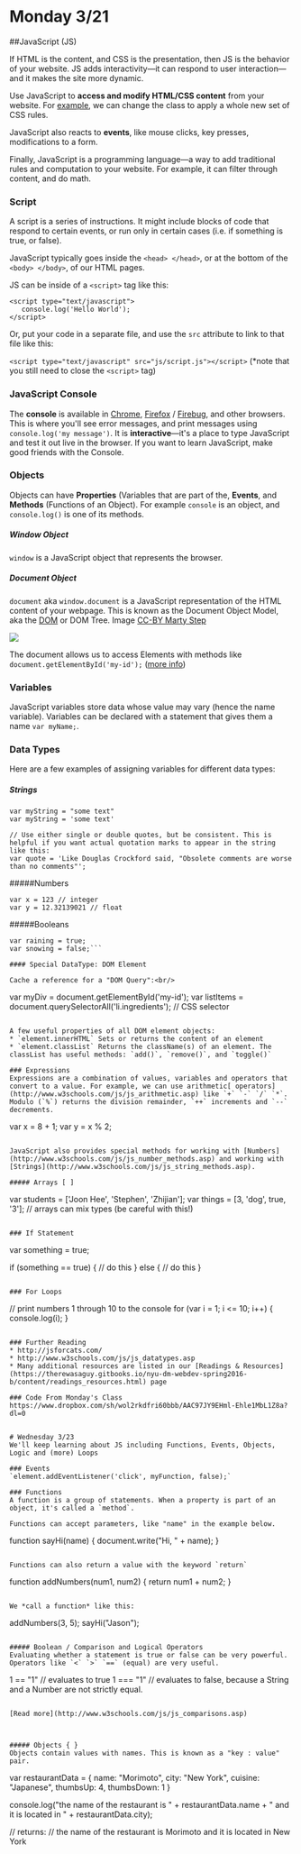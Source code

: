 # Monday 3/21


##JavaScript (JS)

If HTML is the content, and CSS is the presentation, then JS is the behavior of your website. JS adds interactivity—it can respond to user interaction—and it makes the site more dynamic.

Use JavaScript to **access and modify HTML/CSS content** from your website. For [example](https://d157rqmxrxj6ey.cloudfront.net/jasonsigal/35860/), we can change the class to apply a whole new set of CSS rules.

JavaScript also reacts to **events**, like mouse clicks, key presses, modifications to a form.

Finally, JavaScript is a programming language—a way to add traditional rules and computation to your website. For example, it can filter through content, and do math.

### Script
A script is a series of instructions. It might include blocks of code that respond to certain events, or run only in certain cases (i.e. if something is true, or false).

JavaScript typically goes inside the ```<head> </head>```, or at the bottom of the ```<body> </body>```, of our HTML pages. 

JS can be inside of a `<script>` tag like this:

```
<script type="text/javascript">
   console.log('Hello World');
</script>
```

Or, put your code in a separate file, and use the `src` attribute to link to that file like this:

```<script type="text/javascript" src="js/script.js"></script>``` (*note that you still need to close the `<script>` tag)

### JavaScript Console
The **console** is available in [Chrome](https://developer.chrome.com/devtools/docs/console), [Firefox](https://developer.mozilla.org/en-US/docs/Tools/Web_Console/The_command_line_interpreter) / [Firebug](http://getfirebug.com/logging), and other browsers. This is where you'll see error messages, and print messages using ```console.log('my message')```. It is **interactive**—it's a place to type JavaScript and test it out live in the browser. If you want to learn JavaScript, make good friends with the Console.


### Objects
Objects can have **Properties** (Variables that are part of the, **Events**, and **Methods** (Functions of an Object). For example ```console``` is an object, and ```console.log()``` is one of its methods.

##### Window Object
```window``` is a JavaScript object that represents the browser.

##### Document Object
`document` aka `window.document` is a JavaScript representation of the HTML content of your webpage. This is known as the Document Object Model, aka the [DOM](https://developer.mozilla.org/en-US/docs/Web/API/document) or DOM Tree. Image [CC-BY Marty Step](http://courses.cs.washington.edu/courses/cse190m/07sp/lectures/slides/08-dom.html) 

![](dom_tree.gif)

The document allows us to access Elements with methods like
`document.getElementById('my-id');` ([more info](https://developer.mozilla.org/en-US/docs/Web/API/Document/getElementById))

### Variables
JavaScript variables store data whose value may vary (hence the name variable). Variables can be declared with a statement that gives them a name `var myName;`.

### Data Types
Here are a few examples of assigning variables for different data types:

##### Strings
```
var myString = "some text"
var myString = 'some text'

// Use either single or double quotes, but be consistent. This is helpful if you want actual quotation marks to appear in the string like this:
var quote = 'Like Douglas Crockford said, "Obsolete comments are worse than no comments"';
```

#####Numbers
```
var x = 123 // integer
var y = 12.32139021 // float
```

#####Booleans
```
var raining = true;
var snowing = false;```

#### Special DataType: DOM Element

Cache a reference for a "DOM Query":<br/>
```
var myDiv = document.getElementById('my-id');
var listItems = document.querySelectorAll('li.ingredients'); // CSS selector
```

A few useful properties of all DOM element objects:
* `element.innerHTML` Sets or returns the content of an element
* `element.classList` Returns the className(s) of an element. The classList has useful methods: `add()`, `remove()`, and `toggle()`

### Expressions
Expressions are a combination of values, variables and operators that convert to a value. For example, we can use arithmetic[ operators](http://www.w3schools.com/js/js_arithmetic.asp) like `+` `-` `/` `*`. Modulo (`%`) returns the division remainder, `++` increments and `--` decrements.

```
var x = 8 + 1;
var y = x % 2;
```

JavaScript also provides special methods for working with [Numbers](http://www.w3schools.com/js/js_number_methods.asp) and working with [Strings](http://www.w3schools.com/js/js_string_methods.asp).

##### Arrays [ ]
```
var students = ['Joon Hee', 'Stephen', 'Zhijian'];
var things = [3, 'dog', true, '3']; // arrays can mix types (be careful with this!)
```

### If Statement

```
var something = true;

if (something == true) {
  // do this
} else {
  // do this
}
```

### For Loops
```
// print numbers 1 through 10 to the console
for (var i = 1; i <= 10; i++) {
  console.log(i);
}
```

### Further Reading
* http://jsforcats.com/
* http://www.w3schools.com/js/js_datatypes.asp
* Many additional resources are listed in our [Readings & Resources](https://therewasaguy.gitbooks.io/nyu-dm-webdev-spring2016-b/content/readings_resources.html) page

### Code From Monday's Class
https://www.dropbox.com/sh/wol2rkdfri60bbb/AAC97JY9EHml-Ehle1MbL1Z8a?dl=0


# Wednesday 3/23
We'll keep learning about JS including Functions, Events, Objects, Logic and (more) Loops

### Events
`element.addEventListener('click', myFunction, false);`

### Functions
A function is a group of statements. When a property is part of an object, it's called a `method`.

Functions can accept parameters, like "name" in the example below.

```
function sayHi(name) {
  document.write("Hi, " + name);
}
```

Functions can also return a value with the keyword `return`

```
function addNumbers(num1, num2) {
  return num1 + num2;
}
```

We *call a function* like this: 
```
addNumbers(3, 5);
sayHi("Jason");
```

##### Boolean / Comparison and Logical Operators
Evaluating whether a statement is true or false can be very powerful. Operators like `<` `>` `==` (equal) are very useful.

```
1 == "1" // evaluates to true
1 === "1" // evaluates to false, because a String and a Number are not strictly equal.
```

[Read more](http://www.w3schools.com/js/js_comparisons.asp)



##### Objects { }
Objects contain values with names. This is known as a "key : value" pair.
```
var restaurantData = {
  name: "Morimoto",
  city: "New York",
  cuisine: "Japanese",
  thumbsUp: 4,
  thumbsDown: 1
}

console.log("the name of the restaurant is " + restaurantData.name + " and it is located in " + restaurantData.city);

// returns:
// the name of the restaurant is Morimoto and it is located in New York
```

